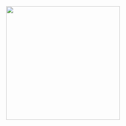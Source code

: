<div id="header" align="center">
<img src="https://media.giphy.com/media/SHjOSDkKZ18qOHA5B5/giphy.gif" width="300"/>
</div>
